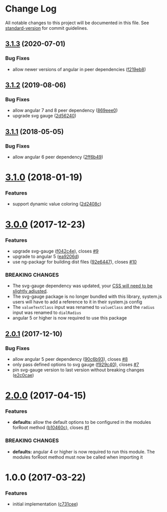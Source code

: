 # Change Log

All notable changes to this project will be documented in this file. See [standard-version](https://github.com/conventional-changelog/standard-version) for commit guidelines.

<a name="3.1.3"></a>

## [3.1.3](https://github.com/mattlewis92/angular-gauge/compare/v3.1.2...v3.1.3) (2020-07-01)

### Bug Fixes

- allow newer versions of angular in peer dependencies ([f219eb8](https://github.com/mattlewis92/angular-gauge/commit/f219eb8))

<a name="3.1.2"></a>

## [3.1.2](https://github.com/mattlewis92/angular-gauge/compare/v3.1.1...v3.1.2) (2019-08-06)

### Bug Fixes

- allow angular 7 and 8 peer dependency ([869eee0](https://github.com/mattlewis92/angular-gauge/commit/869eee0))
- upgrade svg gauge ([2d56240](https://github.com/mattlewis92/angular-gauge/commit/2d56240))

<a name="3.1.1"></a>

## [3.1.1](https://github.com/mattlewis92/angular-gauge/compare/v3.1.0...v3.1.1) (2018-05-05)

### Bug Fixes

- allow angular 6 peer dependency ([2ff6b49](https://github.com/mattlewis92/angular-gauge/commit/2ff6b49))

<a name="3.1.0"></a>

# [3.1.0](https://github.com/mattlewis92/angular-gauge/compare/v3.0.0...v3.1.0) (2018-01-19)

### Features

- support dynamic value coloring ([2d2408c](https://github.com/mattlewis92/angular-gauge/commit/2d2408c))

<a name="3.0.0"></a>

# [3.0.0](https://github.com/mattlewis92/angular-gauge/compare/v2.0.1...v3.0.0) (2017-12-23)

### Features

- upgrade svg-gauge ([f042c4e](https://github.com/mattlewis92/angular-gauge/commit/f042c4e)), closes [#9](https://github.com/mattlewis92/angular-gauge/issues/9)
- upgrade to angular 5 ([ea9206d](https://github.com/mattlewis92/angular-gauge/commit/ea9206d))
- use ng-packagr for building dist files ([92e6447](https://github.com/mattlewis92/angular-gauge/commit/92e6447)), closes [#10](https://github.com/mattlewis92/angular-gauge/issues/10)

### BREAKING CHANGES

- The svg-gauge dependency was updated, your [CSS will need to be slightly adjusted](https://github.com/naikus/svg-gauge#migration-from-102).
- The svg-gauge package is no longer bundled with this library, system.js users will
  have to add a reference to it in their system.js config
- The `valueTextClass` input was renamed to `valueClass` and the `radius` input was
  renamed to `dialRadius`
- angular 5 or higher is now required to use this package

<a name="2.0.1"></a>

## [2.0.1](https://github.com/mattlewis92/angular-gauge/compare/v2.0.0...v2.0.1) (2017-12-10)

### Bug Fixes

- allow angular 5 peer dependency ([90c6b93](https://github.com/mattlewis92/angular-gauge/commit/90c6b93)), closes [#8](https://github.com/mattlewis92/angular-gauge/issues/8)
- only pass defined options to svg gauge ([f929c40](https://github.com/mattlewis92/angular-gauge/commit/f929c40)), closes [#7](https://github.com/mattlewis92/angular-gauge/issues/7)
- pin svg-gauge version to last version without breaking changes ([e2c0cae](https://github.com/mattlewis92/angular-gauge/commit/e2c0cae))

<a name="2.0.0"></a>

# [2.0.0](https://github.com/mattlewis92/angular-gauge/compare/v1.0.0...v2.0.0) (2017-04-15)

### Features

- **defaults:** allow the default options to be configured in the modules forRoot method ([b10460c](https://github.com/mattlewis92/angular-gauge/commit/b10460c)), closes [#1](https://github.com/mattlewis92/angular-gauge/issues/1)

### BREAKING CHANGES

- **defaults:** angular 4 or higher is now required to run this module. The modules forRoot method
  must now be called when importing it

<a name="1.0.0"></a>

# 1.0.0 (2017-03-22)

### Features

- initial implementation ([c731cee](https://github.com/mattlewis92/angular-gauge/commit/c731cee))
